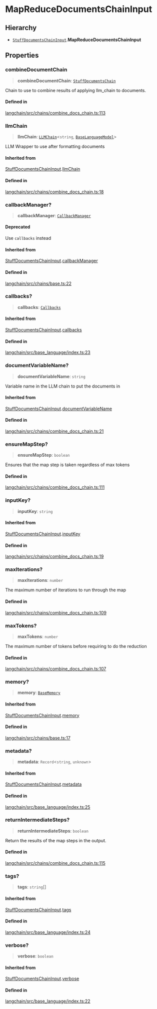 MapReduceDocumentsChainInput
============================

Hierarchy[​](#hierarchy "Direct link to Hierarchy")
---------------------------------------------------

*   [`StuffDocumentsChainInput`](/docs/api/chains/interfaces/StuffDocumentsChainInput).**MapReduceDocumentsChainInput**

Properties[​](#properties "Direct link to Properties")
------------------------------------------------------

### combineDocumentChain[​](#combinedocumentchain "Direct link to combineDocumentChain")

> **combineDocumentChain**: [`StuffDocumentsChain`](/docs/api/chains/classes/StuffDocumentsChain)

Chain to use to combine results of applying llm\_chain to documents.

#### Defined in[​](#defined-in "Direct link to Defined in")

[langchain/src/chains/combine\_docs\_chain.ts:113](https://github.com/hwchase17/langchainjs/blob/46e1734/langchain/src/chains/combine_docs_chain.ts#L113)

### llmChain[​](#llmchain "Direct link to llmChain")

> **llmChain**: [`LLMChain`](/docs/api/chains/classes/LLMChain)<`string`, [`BaseLanguageModel`](/docs/api/base_language/classes/BaseLanguageModel)\>

LLM Wrapper to use after formatting documents

#### Inherited from[​](#inherited-from "Direct link to Inherited from")

[StuffDocumentsChainInput](/docs/api/chains/interfaces/StuffDocumentsChainInput).[llmChain](/docs/api/chains/interfaces/StuffDocumentsChainInput#llmchain)

#### Defined in[​](#defined-in-1 "Direct link to Defined in")

[langchain/src/chains/combine\_docs\_chain.ts:18](https://github.com/hwchase17/langchainjs/blob/46e1734/langchain/src/chains/combine_docs_chain.ts#L18)

### callbackManager?[​](#callbackmanager "Direct link to callbackManager?")

> **callbackManager**: [`CallbackManager`](/docs/api/callbacks/classes/CallbackManager)

#### Deprecated[​](#deprecated "Direct link to Deprecated")

Use `callbacks` instead

#### Inherited from[​](#inherited-from-1 "Direct link to Inherited from")

[StuffDocumentsChainInput](/docs/api/chains/interfaces/StuffDocumentsChainInput).[callbackManager](/docs/api/chains/interfaces/StuffDocumentsChainInput#callbackmanager)

#### Defined in[​](#defined-in-2 "Direct link to Defined in")

[langchain/src/chains/base.ts:22](https://github.com/hwchase17/langchainjs/blob/46e1734/langchain/src/chains/base.ts#L22)

### callbacks?[​](#callbacks "Direct link to callbacks?")

> **callbacks**: [`Callbacks`](/docs/api/callbacks/types/Callbacks)

#### Inherited from[​](#inherited-from-2 "Direct link to Inherited from")

[StuffDocumentsChainInput](/docs/api/chains/interfaces/StuffDocumentsChainInput).[callbacks](/docs/api/chains/interfaces/StuffDocumentsChainInput#callbacks)

#### Defined in[​](#defined-in-3 "Direct link to Defined in")

[langchain/src/base\_language/index.ts:23](https://github.com/hwchase17/langchainjs/blob/46e1734/langchain/src/base_language/index.ts#L23)

### documentVariableName?[​](#documentvariablename "Direct link to documentVariableName?")

> **documentVariableName**: `string`

Variable name in the LLM chain to put the documents in

#### Inherited from[​](#inherited-from-3 "Direct link to Inherited from")

[StuffDocumentsChainInput](/docs/api/chains/interfaces/StuffDocumentsChainInput).[documentVariableName](/docs/api/chains/interfaces/StuffDocumentsChainInput#documentvariablename)

#### Defined in[​](#defined-in-4 "Direct link to Defined in")

[langchain/src/chains/combine\_docs\_chain.ts:21](https://github.com/hwchase17/langchainjs/blob/46e1734/langchain/src/chains/combine_docs_chain.ts#L21)

### ensureMapStep?[​](#ensuremapstep "Direct link to ensureMapStep?")

> **ensureMapStep**: `boolean`

Ensures that the map step is taken regardless of max tokens

#### Defined in[​](#defined-in-5 "Direct link to Defined in")

[langchain/src/chains/combine\_docs\_chain.ts:111](https://github.com/hwchase17/langchainjs/blob/46e1734/langchain/src/chains/combine_docs_chain.ts#L111)

### inputKey?[​](#inputkey "Direct link to inputKey?")

> **inputKey**: `string`

#### Inherited from[​](#inherited-from-4 "Direct link to Inherited from")

[StuffDocumentsChainInput](/docs/api/chains/interfaces/StuffDocumentsChainInput).[inputKey](/docs/api/chains/interfaces/StuffDocumentsChainInput#inputkey)

#### Defined in[​](#defined-in-6 "Direct link to Defined in")

[langchain/src/chains/combine\_docs\_chain.ts:19](https://github.com/hwchase17/langchainjs/blob/46e1734/langchain/src/chains/combine_docs_chain.ts#L19)

### maxIterations?[​](#maxiterations "Direct link to maxIterations?")

> **maxIterations**: `number`

The maximum number of iterations to run through the map

#### Defined in[​](#defined-in-7 "Direct link to Defined in")

[langchain/src/chains/combine\_docs\_chain.ts:109](https://github.com/hwchase17/langchainjs/blob/46e1734/langchain/src/chains/combine_docs_chain.ts#L109)

### maxTokens?[​](#maxtokens "Direct link to maxTokens?")

> **maxTokens**: `number`

The maximum number of tokens before requiring to do the reduction

#### Defined in[​](#defined-in-8 "Direct link to Defined in")

[langchain/src/chains/combine\_docs\_chain.ts:107](https://github.com/hwchase17/langchainjs/blob/46e1734/langchain/src/chains/combine_docs_chain.ts#L107)

### memory?[​](#memory "Direct link to memory?")

> **memory**: [`BaseMemory`](/docs/api/memory/classes/BaseMemory)

#### Inherited from[​](#inherited-from-5 "Direct link to Inherited from")

[StuffDocumentsChainInput](/docs/api/chains/interfaces/StuffDocumentsChainInput).[memory](/docs/api/chains/interfaces/StuffDocumentsChainInput#memory)

#### Defined in[​](#defined-in-9 "Direct link to Defined in")

[langchain/src/chains/base.ts:17](https://github.com/hwchase17/langchainjs/blob/46e1734/langchain/src/chains/base.ts#L17)

### metadata?[​](#metadata "Direct link to metadata?")

> **metadata**: `Record`<`string`, `unknown`\>

#### Inherited from[​](#inherited-from-6 "Direct link to Inherited from")

[StuffDocumentsChainInput](/docs/api/chains/interfaces/StuffDocumentsChainInput).[metadata](/docs/api/chains/interfaces/StuffDocumentsChainInput#metadata)

#### Defined in[​](#defined-in-10 "Direct link to Defined in")

[langchain/src/base\_language/index.ts:25](https://github.com/hwchase17/langchainjs/blob/46e1734/langchain/src/base_language/index.ts#L25)

### returnIntermediateSteps?[​](#returnintermediatesteps "Direct link to returnIntermediateSteps?")

> **returnIntermediateSteps**: `boolean`

Return the results of the map steps in the output.

#### Defined in[​](#defined-in-11 "Direct link to Defined in")

[langchain/src/chains/combine\_docs\_chain.ts:115](https://github.com/hwchase17/langchainjs/blob/46e1734/langchain/src/chains/combine_docs_chain.ts#L115)

### tags?[​](#tags "Direct link to tags?")

> **tags**: `string`\[\]

#### Inherited from[​](#inherited-from-7 "Direct link to Inherited from")

[StuffDocumentsChainInput](/docs/api/chains/interfaces/StuffDocumentsChainInput).[tags](/docs/api/chains/interfaces/StuffDocumentsChainInput#tags)

#### Defined in[​](#defined-in-12 "Direct link to Defined in")

[langchain/src/base\_language/index.ts:24](https://github.com/hwchase17/langchainjs/blob/46e1734/langchain/src/base_language/index.ts#L24)

### verbose?[​](#verbose "Direct link to verbose?")

> **verbose**: `boolean`

#### Inherited from[​](#inherited-from-8 "Direct link to Inherited from")

[StuffDocumentsChainInput](/docs/api/chains/interfaces/StuffDocumentsChainInput).[verbose](/docs/api/chains/interfaces/StuffDocumentsChainInput#verbose)

#### Defined in[​](#defined-in-13 "Direct link to Defined in")

[langchain/src/base\_language/index.ts:22](https://github.com/hwchase17/langchainjs/blob/46e1734/langchain/src/base_language/index.ts#L22)